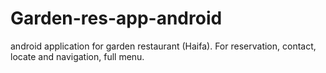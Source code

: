 # Garden-res-app-android
android application for garden restaurant (Haifa).
For 
reservation, contact, locate and navigation, full menu. 


